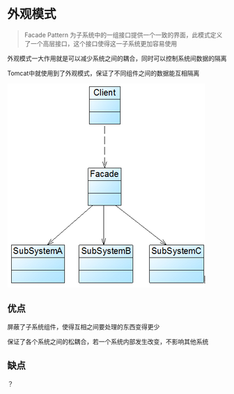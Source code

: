 # 外观模式

> Facade Pattern 为子系统中的一组接口提供一个一致的界面，此模式定义了一个高层接口，这个接口使得这一子系统更加容易使用

外观模式一大作用就是可以减少系统之间的耦合，同时可以控制系统间数据的隔离

Tomcat中就使用到了外观模式，保证了不同组件之间的数据能互相隔离

![](PIC/FacadePattern.jpg)

## 优点

屏蔽了子系统组件，使得互相之间要处理的东西变得更少

保证了各个系统之间的松耦合，若一个系统内部发生改变，不影响其他系统

## 缺点

？
